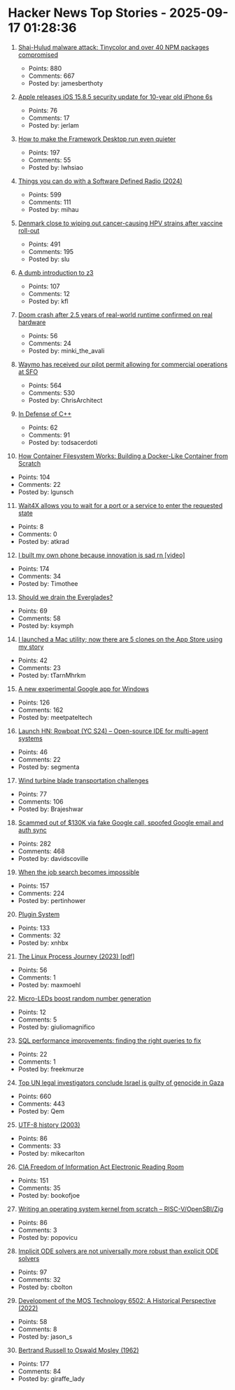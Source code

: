 # Hacker News Top Stories - 2025-09-17 01:28:36

1. [Shai-Hulud malware attack: Tinycolor and over 40 NPM packages compromised](https://www.stepsecurity.io/blog/ctrl-tinycolor-and-40-npm-packages-compromised)
   - Points: 880
   - Comments: 667
   - Posted by: jamesberthoty

2. [Apple releases iOS 15.8.5 security update for 10-year old iPhone 6s](https://support.apple.com/en-us/125142)
   - Points: 76
   - Comments: 17
   - Posted by: jerlam

3. [How to make the Framework Desktop run even quieter](https://noctua.at/en/how-to-make-the-framework-desktop-run-even-quieter)
   - Points: 197
   - Comments: 55
   - Posted by: lwhsiao

4. [Things you can do with a Software Defined Radio (2024)](https://blinry.org/50-things-with-sdr/)
   - Points: 599
   - Comments: 111
   - Posted by: mihau

5. [Denmark close to wiping out cancer-causing HPV strains after vaccine roll-out](https://www.gavi.org/vaccineswork/denmark-close-wiping-out-leading-cancer-causing-hpv-strains-after-vaccine-roll-out)
   - Points: 491
   - Comments: 195
   - Posted by: slu

6. [A dumb introduction to z3](https://asibahi.github.io/thoughts/a-gentle-introduction-to-z3/)
   - Points: 107
   - Comments: 12
   - Posted by: kfl

7. [Doom crash after 2.5 years of real-world runtime confirmed on real hardware](https://lenowo.org/viewtopic.php?t=31)
   - Points: 56
   - Comments: 24
   - Posted by: minki_the_avali

8. [Waymo has received our pilot permit allowing for commercial operations at SFO](https://waymo.com/blog/#short-all-systems-go-at-sfo-waymo-has-received-our-pilot-permit)
   - Points: 564
   - Comments: 530
   - Posted by: ChrisArchitect

9. [In Defense of C++](https://dayvster.com/blog/in-defense-of-cpp/)
   - Points: 62
   - Comments: 91
   - Posted by: todsacerdoti

10. [How Container Filesystem Works: Building a Docker-Like Container from Scratch](https://labs.iximiuz.com/tutorials/container-filesystem-from-scratch)
   - Points: 104
   - Comments: 22
   - Posted by: lgunsch

11. [Wait4X allows you to wait for a port or a service to enter the requested state](https://github.com/wait4x/wait4x)
   - Points: 8
   - Comments: 0
   - Posted by: atkrad

12. [I built my own phone because innovation is sad rn [video]](https://www.youtube.com/watch?v=qy_9w_c2ub0)
   - Points: 174
   - Comments: 34
   - Posted by: Timothee

13. [Should we drain the Everglades?](https://rabbitcavern.substack.com/p/should-we-drain-the-everglades)
   - Points: 69
   - Comments: 58
   - Posted by: ksymph

14. [I launched a Mac utility; now there are 5 clones on the App Store using my story](undefined)
   - Points: 42
   - Comments: 23
   - Posted by: tTarnMhrkm

15. [A new experimental Google app for Windows](https://blog.google/products/search/google-app-windows-labs/)
   - Points: 126
   - Comments: 162
   - Posted by: meetpateltech

16. [Launch HN: Rowboat (YC S24) – Open-source IDE for multi-agent systems](https://github.com/rowboatlabs/rowboat)
   - Points: 46
   - Comments: 22
   - Posted by: segmenta

17. [Wind turbine blade transportation challenges](https://spectrum.ieee.org/wind-turbine-blade-transport-plane)
   - Points: 77
   - Comments: 106
   - Posted by: Brajeshwar

18. [Scammed out of $130K via fake Google call, spoofed Google email and auth sync](https://bewildered.substack.com/p/i-was-scammed-out-of-130000-and-google)
   - Points: 282
   - Comments: 468
   - Posted by: davidscoville

19. [When the job search becomes impossible](https://www.jeffwofford.com/wp/?p=2240)
   - Points: 157
   - Comments: 224
   - Posted by: pertinhower

20. [Plugin System](https://iina.io/plugins/)
   - Points: 133
   - Comments: 32
   - Posted by: xnhbx

21. [The Linux Process Journey (2023) [pdf]](https://thelearningjourneyebooks.com/wp-content/uploads/2023/09/TheLinuxProcessJourney_v6_Sep2023.pdf)
   - Points: 56
   - Comments: 1
   - Posted by: maxmoehl

22. [Micro-LEDs boost random number generation](https://discovery.kaust.edu.sa/en/article/25936/micro-leds-boost-random-number-generation/)
   - Points: 12
   - Comments: 5
   - Posted by: giuliomagnifico

23. [SQL performance improvements: finding the right queries to fix](https://ohdear.app/news-and-updates/sql-performance-improvements-finding-the-right-queries-to-fix-part-1)
   - Points: 22
   - Comments: 1
   - Posted by: freekmurze

24. [Top UN legal investigators conclude Israel is guilty of genocide in Gaza](https://www.middleeasteye.net/news/un-concludes-israel-guilty-genocide-gaza)
   - Points: 660
   - Comments: 443
   - Posted by: Qem

25. [UTF-8 history (2003)](https://doc.cat-v.org/bell_labs/utf-8_history)
   - Points: 86
   - Comments: 33
   - Posted by: mikecarlton

26. [CIA Freedom of Information Act Electronic Reading Room](https://www.cia.gov/readingroom)
   - Points: 151
   - Comments: 35
   - Posted by: bookofjoe

27. [Writing an operating system kernel from scratch – RISC-V/OpenSBI/Zig](https://popovicu.com/posts/writing-an-operating-system-kernel-from-scratch/)
   - Points: 86
   - Comments: 3
   - Posted by: popovicu

28. [Implicit ODE solvers are not universally more robust than explicit ODE solvers](https://www.stochasticlifestyle.com/implicit-ode-solvers-are-not-universally-more-robust-than-explicit-ode-solvers-or-why-no-ode-solver-is-best/)
   - Points: 97
   - Comments: 32
   - Posted by: cbolton

29. [Development of the MOS Technology 6502: A Historical Perspective (2022)](https://www.EmbeddedRelated.com/showarticle/1453.php)
   - Points: 58
   - Comments: 8
   - Posted by: jason_s

30. [Bertrand Russell to Oswald Mosley (1962)](https://lettersofnote.com/2016/02/02/every-ounce-of-my-energy/)
   - Points: 177
   - Comments: 84
   - Posted by: giraffe_lady

